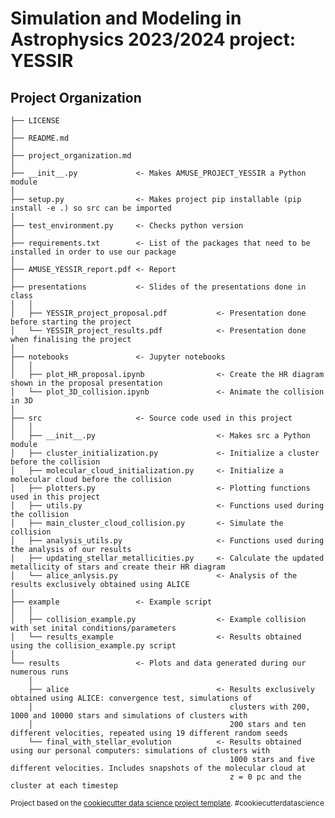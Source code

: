 # Simulation and Modeling in Astrophysics 2023/2024 project: YESSIR

Project Organization
------------

    ├── LICENSE
    │
    ├── README.md
    │
    ├── project_organization.md
    │
    ├── __init__.py             <- Makes AMUSE_PROJECT_YESSIR a Python module
    │
    ├── setup.py                <- Makes project pip installable (pip install -e .) so src can be imported
    │
    ├── test_environment.py     <- Checks python version
    │
    ├── requirements.txt        <- List of the packages that need to be installed in order to use our package
    │
    ├── AMUSE_YESSIR_report.pdf <- Report
    │
    ├── presentations           <- Slides of the presentations done in class
    │   │
    │   ├── YESSIR_project_proposal.pdf           <- Presentation done before starting the project
    │   └── YESSIR_project_results.pdf            <- Presentation done when finalising the project
    │
    ├── notebooks               <- Jupyter notebooks
    │   │
    │   ├── plot_HR_proposal.ipynb                <- Create the HR diagram shown in the proposal presentation
    │   └── plot_3D_collision.ipynb               <- Animate the collision in 3D
    │
    ├── src                     <- Source code used in this project
    │   │
    │   ├── __init__.py                           <- Makes src a Python module
    │   ├── cluster_initialization.py             <- Initialize a cluster before the collision
    │   ├── molecular_cloud_initialization.py     <- Initialize a molecular cloud before the collision
    │   ├── plotters.py                           <- Plotting functions used in this project
    │   ├── utils.py                              <- Functions used during the collision
    │   ├── main_cluster_cloud_collision.py       <- Simulate the collision
    │   ├── analysis_utils.py                     <- Functions used during the analysis of our results 
    │   ├── updating_stellar_metallicities.py     <- Calculate the updated metallicity of stars and create their HR diagram 
    │   └── alice_anlysis.py                      <- Analysis of the results exclusively obtained using ALICE
    │
    ├── example                 <- Example script
    │   │
    │   ├── collision_example.py                  <- Example collision with set inital conditions/parameters
    │   └── results_example                       <- Results obtained using the collision_example.py script
    │
    └── results                 <- Plots and data generated during our numerous runs
        │
        ├── alice                                 <- Results exclusively obtained using ALICE: convergence test, simulations of 
        │                                            clusters with 200, 1000 and 10000 stars and simulations of clusters with
        │                                            200 stars and ten different velocities, repeated using 19 different random seeds
        └── final_with_stellar_evolution          <- Results obtained using our personal computers: simulations of clusters with
                                                     1000 stars and five different velocities. Includes snapshots of the molecular cloud at
                                                     z = 0 pc and the cluster at each timestep


<p><small>Project based on the <a target="_blank" href="https://drivendata.github.io/cookiecutter-data-science/">cookiecutter data science project template</a>. #cookiecutterdatascience</small></p>

